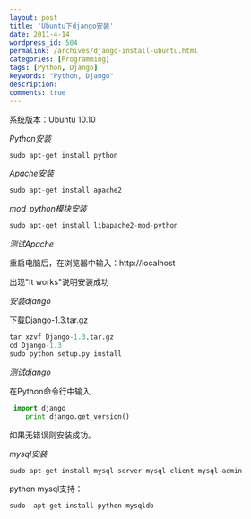 ```yaml
---
layout: post
title: 'Ubuntu下django安装'
date: 2011-4-14
wordpress_id: 504
permalink: /archives/django-install-ubuntu.html
categories: [Programming]
tags: [Python, Django]
keywords: "Python, Django"
description: 
comments: true
---
```

系统版本：Ubuntu 10.10

*Python安装*

``` python 
sudo apt-get install python
```
*Apache安装*

``` python 
sudo apt-get install apache2
```
*mod_python模块安装*

``` python 
sudo apt-get install libapache2-mod-python
```
*测试Apache*

重启电脑后，在浏览器中输入：http://localhost

出现"It works"说明安装成功

*安装django*

下载Django-1.3.tar.gz

``` python 
tar xzvf Django-1.3.tar.gz
cd Django-1.3
sudo python setup.py install
```
*测试django*

在Python命令行中输入

``` python 
 import django
    print django.get_version()
```
如果无错误则安装成功。

*mysql安装*

``` python 
sudo apt-get install mysql-server mysql-client mysql-admin
```
python mysql支持：

``` python 
sudo  apt-get install python-mysqldb
```

